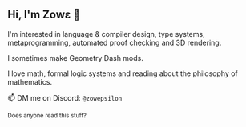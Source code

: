<h2>Hi, I'm Zowε 🌸</h2>

I'm interested in language & compiler design, type systems, metaprogramming, automated proof checking and 3D rendering.

I sometimes make Geometry Dash mods.

I love math, formal logic systems and reading about the philosophy of mathematics.

📫 DM me on Discord: `@zowepsilon`

<sub>Does anyone read this stuff?</sub>
